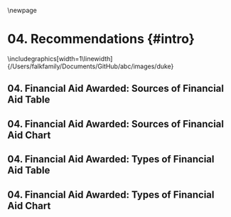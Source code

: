 \newpage
# 04. Recommendations {#intro}










\includegraphics[width=1\linewidth]{/Users/falkfamily/Documents/GitHub/abc/images/duke} 

## 04. Financial Aid Awarded: Sources of Financial Aid Table


## 04. Financial Aid Awarded: Sources of Financial Aid Chart


## 04. Financial Aid Awarded: Types of Financial Aid Table


## 04. Financial Aid Awarded: Types of Financial Aid Chart

